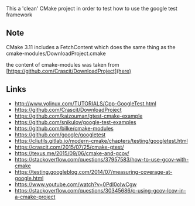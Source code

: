 This a 'clean' CMake project in order to test how to use the google
test framework

## Note

CMake 3.11 includes a FetchContent which does the same thing as the
cmake-modules/DownloadProject.cmake

the content of cmake-modules was taken from
[https://github.com/Crascit/DownloadProject](here)


## Links
- http://www.yolinux.com/TUTORIALS/Cpp-GoogleTest.html
- https://github.com/Crascit/DownloadProject
- https://github.com/kaizouman/gtest-cmake-example
- https://github.com/snikulov/google-test-examples
- https://github.com/bilke/cmake-modules
- https://github.com/google/googletest
- https://cliutils.gitlab.io/modern-cmake/chapters/testing/googletest.html
- https://crascit.com/2015/07/25/cmake-gtest/
- https://texus.me/2015/09/06/cmake-and-gcov/
- https://stackoverflow.com/questions/37957583/how-to-use-gcov-with-cmake
- https://testing.googleblog.com/2014/07/measuring-coverage-at-google.html
- https://www.youtube.com/watch?v=0Pdl0oIwCgw
- https://stackoverflow.com/questions/30345686/c-using-gcov-lcov-in-a-cmake-project
